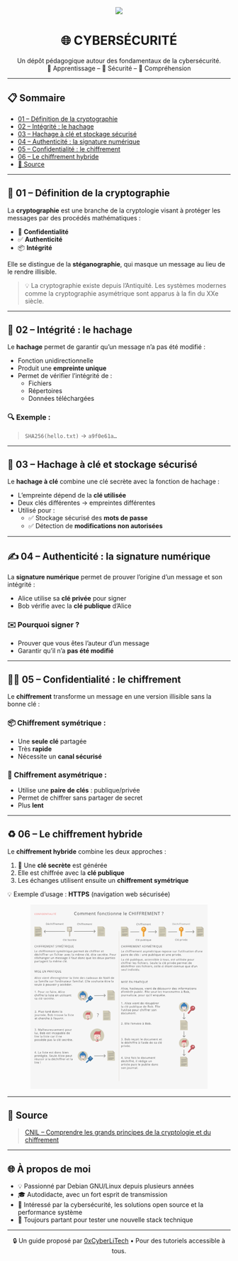 <p align="center">
  <img src="https://avatars.githubusercontent.com/u/167217017?s=400&u=d983b9423c4eb8cdb9bfe8b14f505be5c894d6bc&v=4" width="150" />
</p>

<h1 align="center">🌐 CYBERSÉCURITÉ</h1>

<p align="center">
  Un dépôt pédagogique autour des fondamentaux de la cybersécurité.<br>
  📘 Apprentissage – 🔐 Sécurité – 🧠 Compréhension
</p>

---

## 📋 Sommaire

- [01 – Définition de la cryptographie](#01--définition-de-la-cryptographie)
- [02 – Intégrité : le hachage](#02--intégrité--le-hachage)
- [03 – Hachage à clé et stockage sécurisé](#03--hachage-à-clé-et-stockage-sécurisé)
- [04 – Authenticité : la signature numérique](#04--authenticité--la-signature-numérique)
- [05 – Confidentialité : le chiffrement](#05--confidentialité--le-chiffrement)
- [06 – Le chiffrement hybride](#06--le-chiffrement-hybride)
- [🔗 Source](#-source)

---

## 🔎 01 – Définition de la cryptographie

La **cryptographie** est une branche de la cryptologie visant à protéger les messages par des procédés mathématiques :

- 🔐 **Confidentialité**
- ✅ **Authenticité**
- 📦 **Intégrité**

Elle se distingue de la **stéganographie**, qui masque un message au lieu de le rendre illisible.

> 💡 La cryptographie existe depuis l’Antiquité. Les systèmes modernes comme la cryptographie asymétrique sont apparus à la fin du XXe siècle.

---

## 🧱 02 – Intégrité : le hachage

Le **hachage** permet de garantir qu’un message n’a pas été modifié :

- Fonction unidirectionnelle
- Produit une **empreinte unique**
- Permet de vérifier l’intégrité de :
  - Fichiers
  - Répertoires
  - Données téléchargées

### 🔍 Exemple :
> `SHA256(hello.txt)` → `a9f0e61a…`

---

## 🔑 03 – Hachage à clé et stockage sécurisé

Le **hachage à clé** combine une clé secrète avec la fonction de hachage :

- L’empreinte dépend de la **clé utilisée**
- Deux clés différentes → empreintes différentes
- Utilisé pour :
  - ✅ Stockage sécurisé des **mots de passe**
  - ✅ Détection de **modifications non autorisées**

---

## ✍️ 04 – Authenticité : la signature numérique

La **signature numérique** permet de prouver l’origine d’un message et son intégrité :

- Alice utilise sa **clé privée** pour signer
- Bob vérifie avec la **clé publique** d’Alice

### ✉️ Pourquoi signer ?
- Prouver que vous êtes l’auteur d’un message
- Garantir qu’il n’a **pas été modifié**

---

## 🕵️‍♂️ 05 – Confidentialité : le chiffrement

Le **chiffrement** transforme un message en une version illisible sans la bonne clé :

### 📦 Chiffrement symétrique :
- Une **seule clé** partagée
- Très **rapide**
- Nécessite un **canal sécurisé**

### 🔐 Chiffrement asymétrique :
- Utilise une **paire de clés** : publique/privée
- Permet de chiffrer sans partager de secret
- Plus **lent**

---

## ♻️ 06 – Le chiffrement hybride

Le **chiffrement hybride** combine les deux approches :

1. 🔑 Une **clé secrète** est générée
2. Elle est chiffrée avec la **clé publique**
3. Les échanges utilisent ensuite un **chiffrement symétrique**

💡 Exemple d’usage : **HTTPS** (navigation web sécurisée)

<p align="center">
  <img src="./images/confidentialite-01.png" alt="Confidentialité numérique" width="400">
</p>

---

## 🔗 Source

> [CNIL – Comprendre les grands principes de la cryptologie et du chiffrement](https://www.cnil.fr/fr/comprendre-les-grands-principes-de-la-cryptologie-et-du-chiffrement)

---

## 🌐 À propos de moi

- 💡 Passionné par Debian GNU/Linux depuis plusieurs années
- 🎓 Autodidacte, avec un fort esprit de transmission
- 🔐 Intéressé par la cybersécurité, les solutions open source et la performance système
- 🧪 Toujours partant pour tester une nouvelle stack technique

---

<p align="center">
  🔒 Un guide proposé par <a href="https://github.com/0xCyberLiTech">0xCyberLiTech</a> • Pour des tutoriels accessible à tous.
</p>

